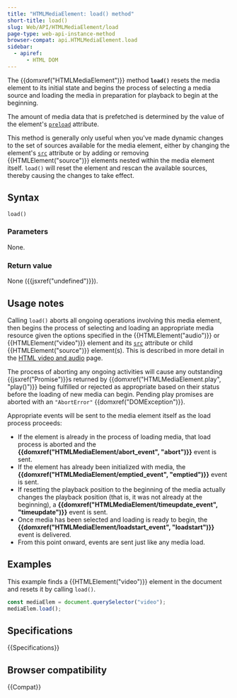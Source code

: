 ```yaml
---
title: "HTMLMediaElement: load() method"
short-title: load()
slug: Web/API/HTMLMediaElement/load
page-type: web-api-instance-method
browser-compat: api.HTMLMediaElement.load
sidebar:
  - apiref:
      - HTML DOM
---
```


The {{domxref("HTMLMediaElement")}} method
**`load()`** resets the media element to its initial state and
begins the process of selecting a media source and loading the media in preparation
for playback to begin at the beginning.

The amount of media data that is
prefetched is determined by the value of the element's [`preload`](/en-US/docs/Web/HTML/Reference/Elements/video#preload) attribute.

This method is generally only useful when you've made dynamic changes to the set of
sources available for the media element, either by changing the element's
[`src`](/en-US/docs/Web/HTML/Reference/Elements/video#src) attribute or by adding or removing
{{HTMLElement("source")}} elements nested within the media element itself.
`load()` will reset the element and rescan the available sources, thereby
causing the changes to take effect.

## Syntax

```js-nolint
load()
```

### Parameters

None.

### Return value

None ({{jsxref("undefined")}}).

## Usage notes

Calling `load()` aborts all ongoing operations involving this media element,
then begins the process of selecting and loading an appropriate media resource given the
options specified in the {{HTMLElement("audio")}} or {{HTMLElement("video")}} element
and its [`src`](/en-US/docs/Web/HTML/Reference/Elements/video#src) attribute or child {{HTMLElement("source")}}
element(s). This is described in more detail in the
[HTML video and audio](/en-US/docs/Learn_web_development/Core/Structuring_content/HTML_video_and_audio#using_multiple_source_formats_to_improve_compatibility) page.

The process of aborting any ongoing activities will cause any outstanding
{{jsxref("Promise")}}s returned by {{domxref("HTMLMediaElement.play", "play()")}} being
fulfilled or rejected as appropriate based on their status before the loading of new
media can begin. Pending play promises are aborted with an `"AbortError"`
{{domxref("DOMException")}}.

Appropriate events will be sent to the media element itself as the load process
proceeds:

- If the element is already in the process of loading media, that load process is
  aborted and the **{{domxref("HTMLMediaElement/abort_event", "abort")}}** event is sent.
- If the element has already been initialized with media, the
  **{{domxref("HTMLMediaElement/emptied_event", "emptied")}}** event is sent.
- If resetting the playback position to the beginning of the media actually changes
  the playback position (that is, it was not already at the beginning), a
  **{{domxref("HTMLMediaElement/timeupdate_event", "timeupdate")}}** event is sent.
- Once media has been selected and loading is ready to begin, the
  **{{domxref("HTMLMediaElement/loadstart_event", "loadstart")}}** event is delivered.
- From this point onward, events are sent just like any media load.

## Examples

This example finds a {{HTMLElement("video")}} element in the document and resets it by
calling `load()`.

```js
const mediaElem = document.querySelector("video");
mediaElem.load();
```

## Specifications

{{Specifications}}

## Browser compatibility

{{Compat}}
